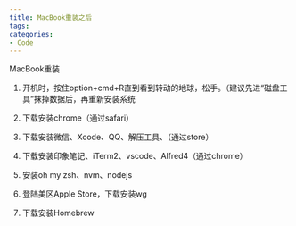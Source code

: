 ```yaml
---
title: MacBook重装之后
tags:
categories:
- Code
---
```


MacBook重装

1. 开机时，按住option+cmd+R直到看到转动的地球，松手。（建议先进“磁盘工具”抹掉数据后，再重新安装系统

2. 下载安装chrome（通过safari）

3. 下载安装微信、Xcode、QQ、解压工具、（通过store）

4. 下载安装印象笔记、iTerm2、vscode、Alfred4（通过chrome） 

5. 安装oh my zsh、nvm、nodejs

6. 登陆美区Apple Store，下载安装wg

7. 下载安装Homebrew